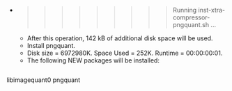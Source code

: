 * >>>>>>>>> Running inst-xtra-compressor-pngquant.sh ...
  * After this operation, 142 kB of additional disk space will be used.
  * Install pngquant.
  * Disk size = 6972980K. Space Used = 252K. Runtime = 00:00:00:01.
  * The following NEW packages will be installed:
  ```bash
libimagequant0 pngquant
  ```
